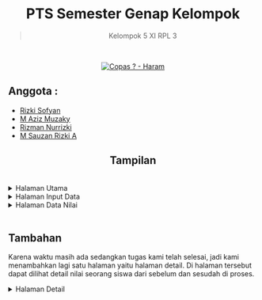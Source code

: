 <div align="center">
 
# PTS Semester Genap Kelompok
> Kelompok 5 XI RPL 3
 
<br>
 
[![Copas ?  - Haram](https://img.shields.io/badge/Copas_%3F_-Haram-red)]()
</div>

## Anggota : 
* [Rizki Sofyan](https://github.com/rizkisofyan)
* [M Aziz Muzaky](https://github.com/Kiryuu47)
* [Rizman Nurrizki](https://github.com/Risman4205)
* [M Sauzan Rizki A](https://github.com/zanrizkir)


<div align="center">
 
 ## Tampilan
 <br>
</div>

<details>
 <summary>Halaman Utama</summary>
 
![image](https://user-images.githubusercontent.com/94037002/156862445-536bb9a5-3c03-4c3c-ba34-379f3446a9ca.png)
</details>

<details>
 <summary>Halaman Input Data</summary>
 
![image](https://user-images.githubusercontent.com/94037002/156862810-fa9724e6-1a23-493f-95ce-f7af99d7b172.png)
![image](https://user-images.githubusercontent.com/94037002/156862857-fff104cb-81f1-430b-b61d-6300d2f554bf.png)
![image](https://user-images.githubusercontent.com/94037002/156862859-5e2a1734-3f07-49c1-88b7-0777bb7f9fda.png)
![image](https://user-images.githubusercontent.com/94037002/156862879-dc0dd003-874c-4e0a-a49e-4a2a09e53900.png)
</details>


<details>
 <summary>Halaman Data Nilai</summary>
 
* Sebelum ada data di proses 
![image](https://user-images.githubusercontent.com/94037002/156863378-81d6cf87-4b0d-4d2f-b23b-af2fb79181b8.png)
 
* sesudah ada data di proses
![image](https://user-images.githubusercontent.com/94037002/156863073-0949521f-b503-46cc-93c4-cce733699ebd.png)
</details>

<br>

## Tambahan 

Karena waktu masih ada sedangkan tugas kami telah selesai, jadi kami menambahkan lagi satu halaman yaitu halaman detail. Di halaman tersebut dapat dilihat
detail nilai seorang siswa dari sebelum dan sesudah di proses.

<details>
 <summary>Halaman Detail</summary>
 
![image](https://user-images.githubusercontent.com/94037002/156863225-f22a8e81-f976-410a-9fe7-861d2e85f39a.png)

</details>

<br>
